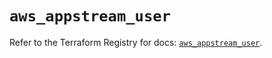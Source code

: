 # `aws_appstream_user`

Refer to the Terraform Registry for docs: [`aws_appstream_user`](https://registry.terraform.io/providers/hashicorp/aws/5.59.0/docs/resources/appstream_user).
